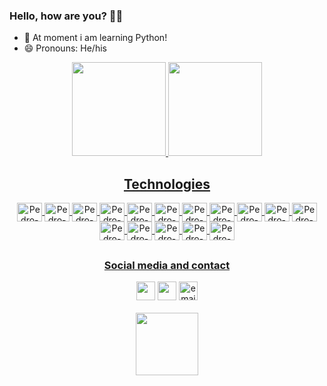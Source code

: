 <div align="left">
<h3> Hello, how are you? 👋🤙 </h3>

<ul>
  <li> 🌱 At moment i am learning Python! </li>
<!--   <li> 🏗️ Here you can find my portfolio, just access: pllsg96.github.io -->
  <li> 😄 Pronouns: He/his </li>
</ul>
<div>
  
<div align="center">
  <a href="https://github.com/pllsg96">
  <img height="150em" src="https://github-readme-stats.vercel.app/api?username=pllsg96&show_icons=true&theme=vision-friendly-dark&include_all_commits=true&count_private=true">
  <img height="150em" src="https://github-readme-stats.vercel.app/api/top-langs/?username=pllsg96&layout=compact&langs_count=10&theme=vision-friendly-dark">
</div>
  
  ##
  <div align="center">
    <h2>Technologies</h2>
    <img align="center" alt="Pedro-HTML" height="30px" width="40px" src="https://cdn.jsdelivr.net/gh/devicons/devicon/icons/html5/html5-original.svg">
    <img align="center" alt="Pedro-CSS" height="30px" width="40px" src="https://cdn.jsdelivr.net/gh/devicons/devicon/icons/css3/css3-original.svg">
    <img align="center" alt="Pedro-JS" height="30px" width="40px" src="https://cdn.jsdelivr.net/gh/devicons/devicon/icons/javascript/javascript-original.svg">
    <img align="center" alt="Pedro-React" height="30px" width="40px" src="https://cdn.jsdelivr.net/gh/devicons/devicon/icons/react/react-original.svg">
    <img align="center" alt="Pedro-C" height="30px" width="40px" src="https://cdn.jsdelivr.net/gh/devicons/devicon/icons/c/c-original.svg">
    <img align="center" alt="Pedro-Linux" height="30px" width="40px" src="https://cdn.jsdelivr.net/gh/devicons/devicon/icons/linux/linux-original.svg">
    <img align="center" alt="Pedro-Redux" height="30px" width="40px" src="https://cdn.jsdelivr.net/gh/devicons/devicon/icons/redux/redux-original.svg">
    <img align="center" alt="Pedro-Bootstrap" height="30px" width="40px" src="https://cdn.jsdelivr.net/gh/devicons/devicon/icons/bootstrap/bootstrap-original.svg">
    <img align="center" alt="Pedro-Jest" height="30px" width="40px" src="https://cdn.jsdelivr.net/gh/devicons/devicon/icons/jest/jest-plain.svg">
    <img align="center" alt="Pedro-Typescript" height="30px" width="40px" src="https://cdn.jsdelivr.net/gh/devicons/devicon/icons/typescript/typescript-original.svg">
    <img align="center" alt="Pedro-Docker" height="30px" width="40px" src="https://cdn.jsdelivr.net/gh/devicons/devicon/icons/docker/docker-original-wordmark.svg">
    <img align="center" alt="Pedro-Nodejs" height="30px" width="40px" src="https://cdn.jsdelivr.net/gh/devicons/devicon/icons/nodejs/nodejs-original.svg">
    <img align="center" alt="Pedro-Mysql" height="30px" width="40px" src="https://cdn.jsdelivr.net/gh/devicons/devicon/icons/mysql/mysql-original-wordmark.svg">
    <img align="center" alt="Pedro-mongoDB" height="30px" width="40px" src="https://cdn.jsdelivr.net/gh/devicons/devicon/icons/mongodb/mongodb-original-wordmark.svg">
    <img align="center" alt="Pedro-arduino" height="30px" width="40px" src="https://cdn.jsdelivr.net/gh/devicons/devicon/icons/arduino/arduino-original-wordmark.svg">
    <img align="center" alt="Pedro-arduino" height="30px" width="40px" src="https://cdn.jsdelivr.net/gh/devicons/devicon/icons/python/python-original-wordmark.svg">
   
  </div>  
  
  ##
  <div align ="center">
    <h3> Social media and contact </h3>
    <a href="https://www.linkedin.com/in/pllsg96/" target="_blank"> <img height="30px" target="_blank" src="https://img.shields.io/badge/LinkedIn-0077B5?style=for-the-badge&logo=linkedin&logoColor=white"></a>
    <a href="https://www.instagram.com/pedrogz96/" target="_blank"><img height="30px" target="_blank" src="https://img.shields.io/badge/Instagram-E4405F?style=for-the-badge&logo=instagram&logoColor=white"></a>
    <a href = "mailto:pedroluizlsg@gmail.com" target="_blank"><img height="30px" target="_blank" src = "https://img.shields.io/badge/Gmail-D14836?style=for-the-badge&logo=gmail&logoColor=white" alt="email-pedro-button"></a>
    <br><br>
    <img height="100px" src="https://c.tenor.com/t25bzXBi65kAAAAC/workworkwork-typingcat.gif" alt="">
      
  </div>
  
